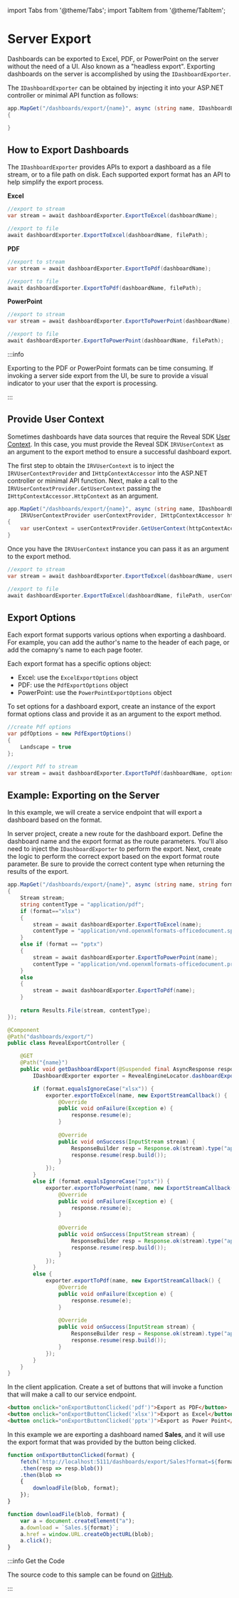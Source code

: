 import Tabs from '@theme/Tabs';
import TabItem from '@theme/TabItem';

# Server Export

Dashboards can be exported to Excel, PDF, or PowerPoint on the server without the need of a UI. Also known as a "headless export". Exporting dashboards on the server is accomplished by using the `IDashboardExporter`.

The `IDashboardExporter` can be obtained by injecting it into your ASP.NET controller or minimal API function as follows:

```cs
app.MapGet("/dashboards/export/{name}", async (string name, IDashboardExporter dashboardExporter) =>
{

}
```

## How to Export Dashboards
The `IDashboardExporter` provides APIs to export a dashboard as a file stream, or to a file path on disk. Each supported export format has an API to help simplify the export process.

**Excel**
```cs 
//export to stream
var stream = await dashboardExporter.ExportToExcel(dashboardName);

//export to file
await dashboardExporter.ExportToExcel(dashboardName, filePath);
```

**PDF**
```cs 
//export to stream
var stream = await dashboardExporter.ExportToPdf(dashboardName);

//export to file
await dashboardExporter.ExportToPdf(dashboardName, filePath);
```

**PowerPoint**
```cs 
//export to stream
var stream = await dashboardExporter.ExportToPowerPoint(dashboardName);

//export to file
await dashboardExporter.ExportToPowerPoint(dashboardName, filePath);
```

:::info

Exporting to the PDF or PowerPoint formats can be time consuming. If invoking a server side export from the UI, be sure to provide a visual indicator to your user that the export is processing.

:::

## Provide User Context
Sometimes dashboards have data sources that require the Reveal SDK [User Context](user-context.md). In this case, you must provide the Reveal SDK `IRVUserContext` as an argument to the export method to ensure a successful dashboard export.

The first step to obtain the `IRVUserContext` is to inject the `IRVUserContextProvider` and `IHttpContextAccessor` into the ASP.NET controller or minimal API function. Next, make a call to the `IRVUserContextProvider.GetUserContext` passing the `IHttpContextAccessor.HttpContext` as an argument.

```cs
app.MapGet("/dashboards/export/{name}", async (string name, IDashboardExporter dashboardExporter, 
    IRVUserContextProvider userContextProvider, IHttpContextAccessor httpContextAccessor) =>
{
    var userContext = userContextProvider.GetUserContext(httpContextAccessor.HttpContext);
}
```

Once you have the `IRVUserContext` instance you can pass it as an argument to the export method.

```cs
//export to stream
var stream = await dashboardExporter.ExportToExcel(dashboardName, userContext);

//export to file
await dashboardExporter.ExportToExcel(dashboardName, filePath, userContext);
```

## Export Options
Each export format supports various options when exporting a dashboard. For example, you can add the author's name to the header of each page, or add the comapny's name to each page footer.

Each export format has a specific options object:
- Excel: use the `ExcelExportOptions` object
- PDF: use the `PdfExportOptions` object
- PowerPoint: use the `PowerPointExportOptions` object

To set options for a dashboard export, create an instance of the export format options class and provide it as an argument to the export method.

```cs
//create Pdf options
var pdfOptions = new PdfExportOptions()
{
    Landscape = true
};

//export Pdf to stream
var stream = await dashboardExporter.ExportToPdf(dashboardName, options: pdfOptions);
```

## Example: Exporting on the Server
In this example, we will create a service endpoint that will export a dashboard based on the format.

In server project, create a new route for the dashboard export. Define the dashboard name and the export format as the route parameters. You'll also need to inject the `IDashboardExporter` to perform the export. Next, create the logic to perform the correct export based on the export format route parameter. Be sure to provide the correct content type when returning the results of the export.

<Tabs groupId="code" queryString>
  <TabItem value="aspnet" label="ASP.NET" default>

```cs
app.MapGet("/dashboards/export/{name}", async (string name, string format, IDashboardExporter dashboardExporter) =>
{
    Stream stream;
    string contentType = "application/pdf";
    if (format=="xlsx")
    {
        stream = await dashboardExporter.ExportToExcel(name);
        contentType = "application/vnd.openxmlformats-officedocument.spreadsheetml.sheet";
    }
    else if (format == "pptx")
    {
        stream = await dashboardExporter.ExportToPowerPoint(name);
        contentType = "application/vnd.openxmlformats-officedocument.presentationml.presentation";
    }
    else
    {
        stream = await dashboardExporter.ExportToPdf(name);
    }
    
    return Results.File(stream, contentType);
});
```

  </TabItem>

  <TabItem value="java" label="Java">

```java
@Component
@Path("dashboards/export/")
public class RevealExportController {

    @GET
    @Path("{name}")
    public void getDashboardExport(@Suspended final AsyncResponse response, @PathParam("name") String name, @QueryParam("format") String format) throws IOException {
        IDashboardExporter exporter = RevealEngineLocator.dashboardExporter;

        if (format.equalsIgnoreCase("xlsx")) {
            exporter.exportToExcel(name, new ExportStreamCallback() {
                @Override
                public void onFailure(Exception e) {
                    response.resume(e);
                }
    
                @Override
                public void onSuccess(InputStream stream) {
                    ResponseBuilder resp = Response.ok(stream).type("application/vnd.openxmlformats-officedocument.spreadsheetml.sheet");
                    response.resume(resp.build());
                } 
            });
        }
        else if (format.equalsIgnoreCase("pptx")) {
            exporter.exportToPowerPoint(name, new ExportStreamCallback() {
                @Override
                public void onFailure(Exception e) {
                    response.resume(e);
                }
    
                @Override
                public void onSuccess(InputStream stream) {
                    ResponseBuilder resp = Response.ok(stream).type("application/vnd.openxmlformats-officedocument.presentationml.presentation");
                    response.resume(resp.build());
                } 
            });            
        }
        else {
            exporter.exportToPdf(name, new ExportStreamCallback() {
                @Override
                public void onFailure(Exception e) {
                    response.resume(e);
                }
    
                @Override
                public void onSuccess(InputStream stream) {
                    ResponseBuilder resp = Response.ok(stream).type("application/pdf");
                    response.resume(resp.build());
                } 
            });
        }
    }
}
```

  </TabItem>

</Tabs>

In the client application. Create a set of buttons that will invoke a function that will make a call to our service endpoint. 
```html
<button onclick="onExportButtonClicked('pdf')">Export as PDF</button>
<button onclick="onExportButtonClicked('xlsx')">Export as Excel</button>
<button onclick="onExportButtonClicked('pptx')">Export as Power Point</button>
```

In this example we are exporting a dashboard named **Sales**, and it will use the export format that was provided by the button being clicked.
```js
function onExportButtonClicked(format) {
    fetch(`http://localhost:5111/dashboards/export/Sales?format=${format}`)
    .then(resp => resp.blob())
    .then(blob => 
    {
        downloadFile(blob, format);
    });
}

function downloadFile(blob, format) {
    var a = document.createElement("a");
    a.download = `Sales.${format}`;
    a.href = window.URL.createObjectURL(blob);
    a.click();
}
```

:::info Get the Code

The source code to this sample can be found on [GitHub](https://github.com/RevealBi/sdk-samples-javascript/tree/main/Exporting-Server).

:::